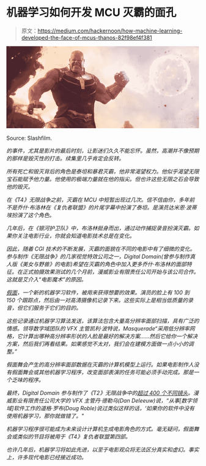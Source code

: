 # 机器学习如何开发 MCU 灭霸的面孔

> 原文：<https://medium.com/hackernoon/how-machine-learning-developed-the-face-of-mcus-thanos-82f98ef4f381>

![](img/b21837a6108b1722e9ae48bade43a00c.png)

Source: Slashfilm.

[](https://www.digitalfox.media/opinions-on/top-10-best-moments-from-avengers-infinity-war/)*的事件，尤其是影片的最后时刻，让影迷们久久不能忘怀。虽然，高潮并不像预期的那样是毁灭性的打击。续集里几乎肯定会反转。*

*所有死亡和毁灭背后的角色是泰坦和暴君灭霸，他非常渴望权力。他似乎渴望无限宝石能赋予他力量。他使用的极端力量就在他的指尖。但也许这些无限之石会导致他的毁灭。*

*在《T4》无限战争之前，灭霸在 MCU 中短暂出现过几次。信不信由你，多年前不是乔什·布洛林在《复仇者联盟》的片尾字幕中扮演了泰坦。是演员达米恩·波蒂埃扮演了这个角色。*

*几年后，在《银河护卫队》中，布洛林挺身而出，通过动作捕捉录音扮演灭霸。如果你关注电影行业，你就会知道电影技术总是在变化。*

*因此，随着 CGI 技术的不断发展，灭霸的面貌在不同的电影中有了细微的变化。参与制作《无限战争》的几家视觉特效公司之一，Digital Domain(曾参与制作真人版《美女与野兽》的电影)希望在灭霸的角色中加入更多乔什·布洛林的面部特征。在正式拍摄效果测试的几个月前，漫威影业有限责任公司开始与该公司合作。这就是艾介入“电影魔术”的原因。*

*[假面](https://www.engadget.com/2018/08/18/avengers-thanos-ai/)，一个新的机器学习软件，被用来获得想要的效果。演员的脸上有 100 到 150 个跟踪点，然后由一对高清摄像机记录下来。这些实际上是相当低质量的录音，但它们服务于它们的目的。*

*这些记录通过机器学习算法发送，该算法包含大量高分辨率面部扫描，具有广泛的情感。领导数字域团队的 VFX 主管凯利·波特说，Masquerade“采用低分辨率网格，它计算出哪种高分辨率形状的人脸是最好的解决方案……然后它给你一个解决方案，然后我们再看结果。如果感觉不太对，我们会在建模方面做一点小小的调整。”*

*假面舞会产生的高分辨率面部数据在灭霸的计算机模型上运行。如果电影制作人没有假面舞会或其他机器学习程序，改变面部表演的任务可能必须手动完成。那是一个乏味的程序。*

*最终，Digital Domain 参与制作了《T2》无限战争中的[超过 400 个不同镜头](https://www.fxguide.com/featured/making-thanos-face-the-avengers/)。漫威影业有限责任公司大学的 VFX 主管丹·德勒乌(Dan Deleeuw)说，“从事[数字领域]软件工作的道格·罗布(Doug Roble)说过类似这样的话，‘如果你的软件中没有使用机器学习，那你就做错了。"*

*机器学习程序很可能成为未来设计计算机生成电影角色的方式。毫无疑问，假面舞会或类似的节目将被用于《T4》复仇者联盟第四部。*

*也许几年后，机器学习将如此先进，以至于电影观众将无法区分真实和虚幻。事实上，许多现代电影已经接近成功。*